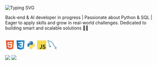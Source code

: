 ![Typing SVG](https://readme-typing-svg.herokuapp.com?font=Fira+Code&size=24&pause=1000&left=true&width=600&lines=Welcome!;Feel+free+to+explore+my+projects.&color=00FF00&speed=100)

Back-end & AI developer in progress | Passionate about Python & SQL | Eager to apply skills and grow in real-world challenges. Dedicated to building smart and scalable solutions 🚀🌟

<div style="display: inline_block"><br>
  <img align="center" alt="Andrey-HTML" height="30" width="30" src="https://raw.githubusercontent.com/devicons/devicon/master/icons/html5/html5-original.svg">
  <img align="center" alt="Andrey-CSS" height="30" width="30" src="https://raw.githubusercontent.com/devicons/devicon/master/icons/css3/css3-original.svg">
  <img align="center" alt="Andrey-Python" height="30" width="30" src="https://raw.githubusercontent.com/devicons/devicon/master/icons/python/python-original.svg">
  <img align="center" alt="Andrey-Js" height="30" width="30" src="https://raw.githubusercontent.com/devicons/devicon/master/icons/javascript/javascript-original.svg">
  <img align="center" alt="Andrey-MySQL" height="30" width="30" src="https://raw.githubusercontent.com/devicons/devicon/master/icons/mysql/mysql-original.svg">
</div>
<br>
<div>
  <a href="https://www.linkedin.com/in/andrey-de-moraes-silva-669ab5361" target="_blank"><img src="https://img.shields.io/badge/-LinkedIn-%230077B5?style=for-the-badge&logo=linkedin&logoColor=white" target="_blank"></a> 
  <a href="mailto:andreym.professional@gmail.com"><img src="https://img.shields.io/badge/-Gmail-%23333?style=for-the-badge&logo=gmail&logoColor=white" target="_blank"></a>
</div>
